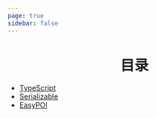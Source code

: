 ```yaml
---
page: true
sidebar: false
---
```


<h1 align="center">目录</h1>

- [TypeScript](../detail/TypeScript-course.md)
- [Serializable](../detail/Serializable.md)
- [EasyPOI](../detail/EasyPOI.md)
